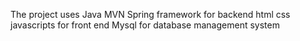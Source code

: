 The project uses Java MVN Spring framework for backend
html css javascripts for front end
Mysql for database management system
